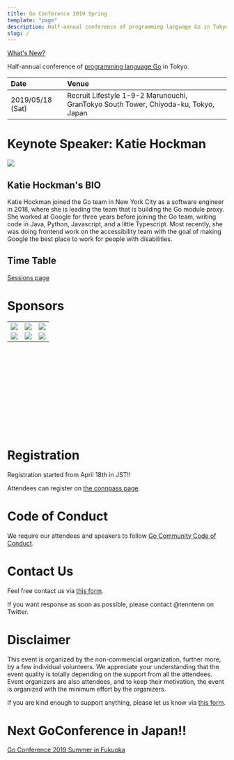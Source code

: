 ```yaml
---
title: Go Conference 2019 Spring
template: "page"
description: Half-annual conference of programming language Go in Tokyo.
slug: /
---
```


[What's New?](info/whatsnew)

Half-annual conference of [programming language Go](https://golang.org) in Tokyo.

|Date             | Venue                                                                                |
|:----------------|:-------------------------------------------------------------------------------------|
|2019/05/18 (Sat) | Recruit Lifestyle  1-9-2 Marunouchi, GranTokyo South Tower, Chiyoda-ku, Tokyo, Japan |

# Keynote Speaker: Katie Hockman

<img style="max-width: 300px;" src="/media/keynote_speaker.jpg">

## Katie Hockman's BIO

Katie Hockman joined the Go team in New York City as a software engineer in 2018, where she is leading the team that is building the Go module proxy. She worked at Google for three years before joining the Go team, writing code in Java, Python, Javascript, and a little Typescript. Most recently, she was doing frontend work on the accessibility team with the goal of making Google the best place to work for people with disabilities.

## Time Table

[Sessions page](/2019-spring-sessions)

# Sponsors

<table style="table-layout:fixed; border: 0; width: 100%; height: 250px;">
    <tr style="height: 50%;">
        <td><a href="https://www.cloudsign.jp/"><img src="/media/sponsors/01_cloudsign.png"></a></td>
        <td><a href="https://dena.com"><img src="/media/sponsors/02_dena.png"></a></td>
        <td><a href="https://www.freee.co.jp/"><img src="/media/sponsors/03_freee.png"></a></td>
    </tr>
    <tr style="height: 50%;">
        <td><a href="https://about.mercari.com/"><img src="/media/sponsors/04_mercari_logo_corporate.png"></a></td>
        <td><a href="https://www.recruit.co.jp/"><img src="/media/sponsors/05_recruit.png"></a></td>
        <td><a href="https://wantedlyinc.com/ja/presentations"><img src="/media/sponsors/06_wantedly.png"></a></td>
    </tr>
</table>

# Registration

Registration started from April 18th in JST!!

Attendees can register on [the connpass page](https://gocon.connpass.com/event/124530/).

# Code of Conduct

We require our attendees and speakers to follow [Go Community Code of Conduct](https://golang.org/conduct).

# Contact Us

Feel free contact us via [this form](https://goo.gl/forms/h2KlFhUDoFs6rLnh2).

If you want response as soon as possible, please contact @tenntenn on Twitter.

# Disclaimer

This event is organized by the non-commercial organization, further more, by a few individual volunteers.
We appreciate your understanding that the event quality is totally depending on the support from all the attendees.
Event organizers are also attendees, and to keep their motivation, the event is organized with the minimum effort by the organizers. 

If you are kind enough to support anything, please let us know via [this form](https://goo.gl/forms/h2KlFhUDoFs6rLnh2).

# Next GoConference in Japan!!

[Go Conference 2019 Summer in Fukuoka](https://fukuoka.gocon.jp/)